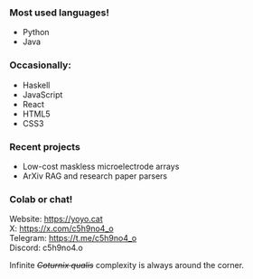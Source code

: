 ### Most used languages!
- Python
- Java

### Occasionally:   
- Haskell   
- JavaScript   
- React  
- HTML5
- CSS3

### Recent projects
- Low-cost maskless microelectrode arrays   
- ArXiv RAG and research paper parsers

### Colab or chat!
Website: https://yoyo.cat   
X: https://x.com/c5h9no4_o   
Telegram: https://t.me/c5h9no4_o   
Discord: c5h9no4.o

Infinite ~~*Coturnix qualis*~~ complexity is always around the corner. 
